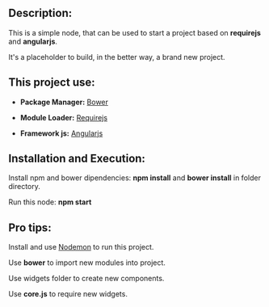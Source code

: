 ## Description:

  This is a simple node, that can be used to start a project based on **requirejs** and **angularjs**.
  
  It's a placeholder to build, in the better way, a brand new project.
  
  
## This project use:
  
   * **Package Manager:** [Bower](https://bower.io/)
    
   * **Module Loader:** [Requirejs](http://requirejs.org/)
    
   * **Framework js:** [Angularjs](https://angularjs.org/)
    
    
## Installation and Execution:
 
  Install npm and bower dipendencies: **npm install** and **bower install** in folder directory.
  
  Run this node: **npm start**
 
 
## Pro tips:
 
  Install and use [Nodemon](https://nodemon.io/) to run this project.
  
  Use **bower** to import new modules into project.
  
  Use widgets folder to create new components.
  
  Use **core.js** to require new widgets. 
  
  

